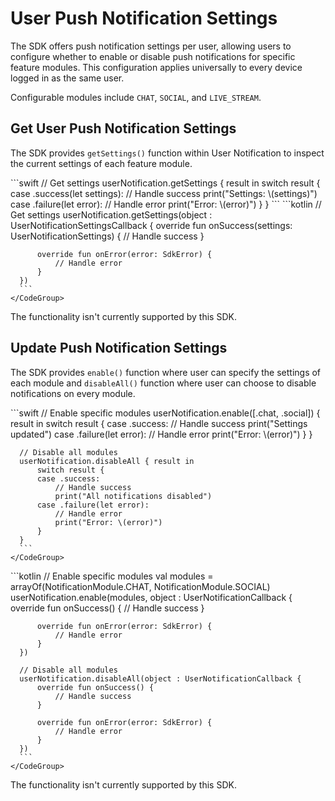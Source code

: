 # User Push Notification Settings

The SDK offers push notification settings per user, allowing users to configure whether to enable or disable push notifications for specific feature modules. This configuration applies universally to every device logged in as the same user.

Configurable modules include `CHAT`, `SOCIAL`, and `LIVE_STREAM`.

## Get User Push Notification Settings

The SDK provides `getSettings()` function within User Notification to inspect the current settings of each feature module.

<Tabs>
  <Tab title="iOS">
    <CodeGroup>
      ```swift
      // Get settings
      userNotification.getSettings { result in
          switch result {
          case .success(let settings):
              // Handle success
              print("Settings: \(settings)")
          case .failure(let error):
              // Handle error
              print("Error: \(error)")
          }
      }
      ```
    </CodeGroup>
  </Tab>
  <Tab title="Android">
    <CodeGroup>
      ```kotlin
      // Get settings
      userNotification.getSettings(object : UserNotificationSettingsCallback {
          override fun onSuccess(settings: UserNotificationSettings) {
              // Handle success
          }
          
          override fun onError(error: SdkError) {
              // Handle error
          }
      })
      ```
    </CodeGroup>
  </Tab>
  <Tab title="Flutter">
    The functionality isn't currently supported by this SDK.
  </Tab>
</Tabs>

## Update Push Notification Settings

The SDK provides `enable()` function where user can specify the settings of each module and `disableAll()` function where user can choose to disable notifications on every module.

<Tabs>
  <Tab title="iOS">
    <CodeGroup>
      ```swift
      // Enable specific modules
      userNotification.enable([.chat, .social]) { result in
          switch result {
          case .success:
              // Handle success
              print("Settings updated")
          case .failure(let error):
              // Handle error
              print("Error: \(error)")
          }
      }

      // Disable all modules
      userNotification.disableAll { result in
          switch result {
          case .success:
              // Handle success
              print("All notifications disabled")
          case .failure(let error):
              // Handle error
              print("Error: \(error)")
          }
      }
      ```
    </CodeGroup>
  </Tab>
  <Tab title="Android">
    <CodeGroup>
      ```kotlin
      // Enable specific modules
      val modules = arrayOf(NotificationModule.CHAT, NotificationModule.SOCIAL)
      userNotification.enable(modules, object : UserNotificationCallback {
          override fun onSuccess() {
              // Handle success
          }
          
          override fun onError(error: SdkError) {
              // Handle error
          }
      })

      // Disable all modules
      userNotification.disableAll(object : UserNotificationCallback {
          override fun onSuccess() {
              // Handle success
          }
          
          override fun onError(error: SdkError) {
              // Handle error
          }
      })
      ```
    </CodeGroup>
  </Tab>
  <Tab title="Flutter">
    The functionality isn't currently supported by this SDK.
  </Tab>
</Tabs>